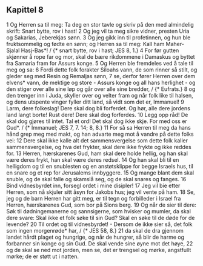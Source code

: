 ## Kapittel 8

1 Og Herren sa til meg: Ta deg en stor tavle og skriv på den med almindelig skrift: Snart bytte, rov i hast!
2 Og jeg vil ta meg sikre vidner, presten Uria og Sakarias, Jeberekjas sønn.
3 Og jeg gikk inn til profetinnen, og hun ble fruktsommelig og fødte en sønn; og Herren sa til meg: Kall ham Maher-Sjalal Hasj-Bas*! / {* snart bytte, rov i hast; JES 8, 1.}
4 For før gutten skjønner å rope far og mor, skal de bære rikdommene i Damaskus og byttet fra Samaria fram for Assurs konge.
5 Og Herren ble fremdeles ved å tale til meg og sa:
6 Fordi dette folk forakter Siloahs vann, de som rinner så stilt, og gleder seg med Resin og Remaljas sønn,
7 se, derfor fører Herren over dem elvens* vann, de mektige og store - Assurs konge og all hans herlighet - og den stiger over alle sine løp og går over alle sine bredder, / {* Eufrats.}
8 og den trenger inn i Juda, skyller over og velter fram og når folk like til halsen, og dens utspente vinger fyller ditt land, så vidt som det er, Immanuel!
9 Larm, dere folkeslag! Dere skal dog bli forferdet. Og hør, alle dere jordens land langt borte! Rust dere! Dere skal dog forferdes.
10 Legg opp råd! De skal dog gjøres til intet. Tal et ord! Det skal dog ikke skje. For med oss er Gud*. / {* Immanuel; JES 7, 7. 14; 8, 8.}
11 For så sa Herren til meg da hans hånd grep meg med makt, og han advarte meg mot å vandre på dette folks vei:
12 Dere skal ikke kalle alt det sammensvergelse som dette folk kaller sammensvergelse, og hva det frykter, skal dere ikke frykte og ikke reddes for.
13 Herren, hærskarenes Gud, ham skal dere holde hellig, og han skal være deres frykt, han skal være deres redsel.
14 Og han skal bli til en helligdom og til en snublesten og en anstøtsklippe for begge Israels hus, til en snare og et rep for Jerusalems innbyggere.
15 Og mange blant dem skal snuble, og de skal falle og skamslå seg, og de skal snares og fanges.
16 Bind vidnesbyrdet inn, forsegl ordet i mine disipler!
17 Jeg vil bie etter Herren, som nå skjuler sitt åsyn for Jakobs hus; jeg vil vente på ham.
18 Se, jeg og de barn Herren har gitt meg, er til tegn og forbilleder i Israel fra Herren, hærskarenes Gud, som bor på Sions berg.
19 Og når de sier til dere: Søk til dødningemanerne og sannsigerne, som hvisker og mumler, da skal dere svare: Skal ikke et folk søke til sin Gud? Skal en søke til de døde for de levende?
20 Til ordet og til vidnesbyrdet! - Dersom de ikke sier så, det folk som ingen morgenrøde* har, / {* JES 58, 8.}
21 da skal de dra gjennom landet hårdt plaget og hungrige, og når de hungrer, så blir de harme og forbanner sin konge og sin Gud. De skal vende sine øyne mot det høye,
22 og de skal se ned mot jorden, men se, det er trengsel og mørke, angstfullt mørke; de er støtt ut i natten.
